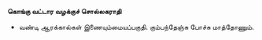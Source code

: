 **கொங்கு வட்டார வழக்குச் சொல்லகராதி**
- வண்டி ஆரக்கால்கள் இணையும்மையப்பகுதி. கும்பந்தேஞ்சு போச்சு மாத்தோணும்.

